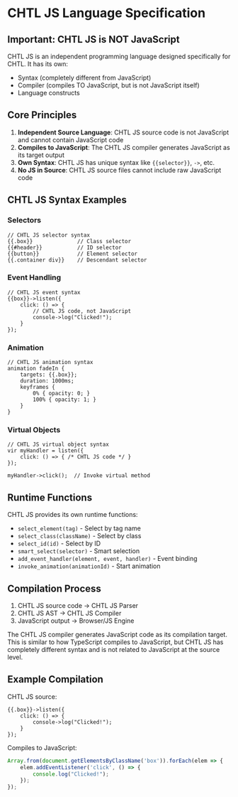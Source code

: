 # CHTL JS Language Specification

## Important: CHTL JS is NOT JavaScript

CHTL JS is an independent programming language designed specifically for CHTL. It has its own:
- Syntax (completely different from JavaScript)
- Compiler (compiles TO JavaScript, but is not JavaScript itself)
- Language constructs

## Core Principles

1. **Independent Source Language**: CHTL JS source code is not JavaScript and cannot contain JavaScript code
2. **Compiles to JavaScript**: The CHTL JS compiler generates JavaScript as its target output
3. **Own Syntax**: CHTL JS has unique syntax like `{{selector}}`, `->`, etc.
4. **No JS in Source**: CHTL JS source files cannot include raw JavaScript code

## CHTL JS Syntax Examples

### Selectors
```chtljs
// CHTL JS selector syntax
{{.box}}              // Class selector
{{#header}}           // ID selector  
{{button}}            // Element selector
{{.container div}}    // Descendant selector
```

### Event Handling
```chtljs
// CHTL JS event syntax
{{box}}->listen({
    click: () => {
        // CHTL JS code, not JavaScript
        console->log("Clicked!");
    }
});
```

### Animation
```chtljs
// CHTL JS animation syntax
animation fadeIn {
    targets: {{.box}};
    duration: 1000ms;
    keyframes {
        0% { opacity: 0; }
        100% { opacity: 1; }
    }
}
```

### Virtual Objects
```chtljs
// CHTL JS virtual object syntax
vir myHandler = listen({
    click: () => { /* CHTL JS code */ }
});

myHandler->click();  // Invoke virtual method
```

## Runtime Functions

CHTL JS provides its own runtime functions:
- `select_element(tag)` - Select by tag name
- `select_class(className)` - Select by class
- `select_id(id)` - Select by ID
- `smart_select(selector)` - Smart selection
- `add_event_handler(element, event, handler)` - Event binding
- `invoke_animation(animationId)` - Start animation

## Compilation Process

1. CHTL JS source code → CHTL JS Parser
2. CHTL JS AST → CHTL JS Compiler
3. JavaScript output → Browser/JS Engine

The CHTL JS compiler generates JavaScript code as its compilation target. This is similar to how TypeScript compiles to JavaScript, but CHTL JS has completely different syntax and is not related to JavaScript at the source level.

## Example Compilation

CHTL JS source:
```chtljs
{{.box}}->listen({
    click: () => {
        console->log("Clicked!");
    }
});
```

Compiles to JavaScript:
```javascript
Array.from(document.getElementsByClassName('box')).forEach(elem => {
    elem.addEventListener('click', () => {
        console.log("Clicked!");
    });
});
```
